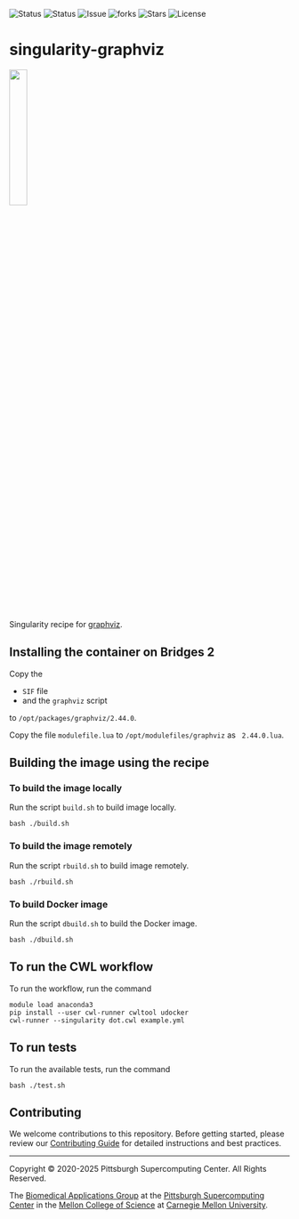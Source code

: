 ![Status](https://github.com/pscedu/singularity-graphviz/actions/workflows/main.yml/badge.svg)
![Status](https://github.com/pscedu/singularity-graphviz/actions/workflows/pretty.yml/badge.svg)
![Issue](https://img.shields.io/github/issues/pscedu/singularity-graphviz)
![forks](https://img.shields.io/github/forks/pscedu/singularity-graphviz)
![Stars](https://img.shields.io/github/stars/pscedu/singularity-graphviz)
![License](https://img.shields.io/github/license/pscedu/singularity-graphviz)

# singularity-graphviz
<img src="https://upload.wikimedia.org/wikipedia/en/4/48/GraphvizLogo.png" width="25%" />

Singularity recipe for [graphviz](https://graphviz.org/).

## Installing the container on Bridges 2
Copy the

* `SIF` file
* and the `graphviz` script

to `/opt/packages/graphviz/2.44.0`.

Copy the file `modulefile.lua` to `/opt/modulefiles/graphviz` as ` 2.44.0.lua`.

## Building the image using the recipe

### To build the image locally
Run the script `build.sh` to build image locally.

```
bash ./build.sh
````

### To build the image remotely
Run the script `rbuild.sh` to build image remotely.

```
bash ./rbuild.sh
```

### To build Docker image
Run the script `dbuild.sh` to build the Docker image. 

```
bash ./dbuild.sh
```

## To run the CWL workflow
To run the workflow, run the command

```
module load anaconda3
pip install --user cwl-runner cwltool udocker
cwl-runner --singularity dot.cwl example.yml
```

## To run tests
To run the available tests, run the command

```
bash ./test.sh
```
## Contributing
We welcome contributions to this repository. Before getting started, please review our [Contributing Guide](https://raw.githubusercontent.com/pscedu/singularity-report/refs/heads/main/CONTRIBUTING.md) for detailed instructions and best practices.

---
Copyright © 2020-2025 Pittsburgh Supercomputing Center. All Rights Reserved.

The [Biomedical Applications Group](https://www.psc.edu/biomedical-applications/) at the [Pittsburgh Supercomputing
Center](http://www.psc.edu) in the [Mellon College of Science](https://www.cmu.edu/mcs/) at [Carnegie Mellon University](http://www.cmu.edu).

